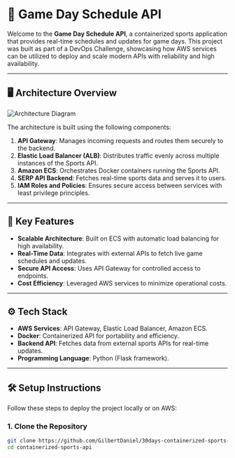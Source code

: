 # 🏀 Game Day Schedule API  

Welcome to the **Game Day Schedule API**, a containerized sports application that provides real-time schedules and updates for game days. This project was built as part of a DevOps Challenge, showcasing how AWS services can be utilized to deploy and scale modern APIs with reliability and high availability.

---

## 🖥️ **Architecture Overview**

![Architecture Diagram](https://github.com/ifeanyiro9/containerized-sports-api/blob/main/architecture.png)

The architecture is built using the following components:

1. **API Gateway**: Manages incoming requests and routes them securely to the backend.
2. **Elastic Load Balancer (ALB)**: Distributes traffic evenly across multiple instances of the Sports API.
3. **Amazon ECS**: Orchestrates Docker containers running the Sports API.
4. **SERP API Backend**: Fetches real-time sports data and serves it to users.
5. **IAM Roles and Policies**: Ensures secure access between services with least privilege principles.

---

## 🚀 **Key Features**

- **Scalable Architecture**: Built on ECS with automatic load balancing for high availability.
- **Real-Time Data**: Integrates with external APIs to fetch live game schedules and updates.
- **Secure API Access**: Uses API Gateway for controlled access to endpoints.
- **Cost Efficiency**: Leveraged AWS services to minimize operational costs.

---

## ⚙️ **Tech Stack**

- **AWS Services**: API Gateway, Elastic Load Balancer, Amazon ECS.
- **Docker**: Containerized API for portability and efficiency.
- **Backend API**: Fetches data from external sports APIs for real-time updates.
- **Programming Language**: Python (Flask framework).

---

## 🛠️ **Setup Instructions**

Follow these steps to deploy the project locally or on AWS:

### **1. Clone the Repository**
```bash
git clone https://github.com/GilbertDaniel/30days-containerized-sports-api.git
cd containerized-sports-api
